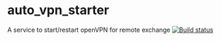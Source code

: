 # auto_vpn_starter
A service to start/restart openVPN for remote exchange
[![Build status](https://ci.appveyor.com/api/projects/status/3uv42e0wgvfpnrxv?svg=true)](https://ci.appveyor.com/project/ketra/auto-vpn-starter)
